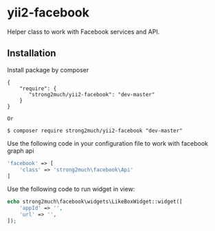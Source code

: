 # yii2-facebook

Helper class to work with Facebook services and API.

Installation
------------

Install package by composer
```composer
{
    "require": {
       "strong2much/yii2-facebook": "dev-master"
    }
}

Or

$ composer require strong2much/yii2-facebook "dev-master"
```

Use the following code in your configuration file to work with facebook graph api
```php
'facebook' => [
    'class' => 'strong2much\facebook\Api'
]
```

Use the following code to run widget in view:
```php
echo strong2much\facebook\widgets\LikeBoxWidget::widget([
    'appId' => '',
    'url' => '',
]);
```